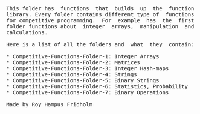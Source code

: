 
<pre>
This folder has  functions  that  builds  up  the  function
library. Every folder contains different type of  functions
for competitive programming.  For  example  has  the  first
folder functions about  integer  arrays,  manipulation  and
calculations.

Here is a list of all the folders and  what  they  contain:

* Competitive-Functions-Folder-1: Integer Arrays
* Competitive-Functions-Folder-2: Matrices
* Competitive-Functions-Folder-3: Integer Hash-maps
* Competitive-Functions-Folder-4: Strings
* Competitive-Functions-Folder-5: Binary Strings
* Competitive-Functions-Folder-6: Statistics, Probability
* Competitive-Functions-Folder-7: Binary Operations

Made by Roy Hampus Fridholm
</pre>
